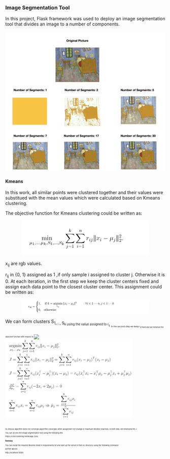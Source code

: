 ### Image Segmentation Tool 
<p align = "justify">
In this project,  Flask framework was used to deploy an image segmentation tool that divides an image to a number of components. 
</p>

#### 
<p align = "center">
	<img src = "https://github.com/rojinnew/image_segmentation/blob/master/segments.png">
</p>

#### Kmeans 
In this work, all similar points were clustered together and their values were substitued with the mean values which were calculated based on Kmeans clustering.
<p>
The objective function for Kmeans clustering could be written as:
</p>
<p align = "center">
	<img src = "https://github.com/rojinnew/image_segmentation/blob/master/f1.png" width = 400>
</p>
<p>
x<sub>ij</sub> are rgb values.
</p>
r<sub>ij</sub> in {0, 1} assigned as 1 ,if only sample i assigned to cluster j. Otherwise it is 0.  At each iteration, in the first step we keep the cluster centers fixed and assign each data point to the closest cluster center. This assignment could be written as:
<p align = "center">
	<img src = "https://github.com/rojinnew/image_segmentation/blob/master/f2.png" width =400>
</p>
We can form clusters S<sub>1,..., S<sub>k using the value assigned to r<sub>ij<sub>.
In the second step we keep r<sub>ij fixed and we minimize the objective function with respect to <img src="https://render.githubusercontent.com/render/math?math=\mu_k".
<p align = "center">
	<img src = "https://github.com/rojinnew/image_segmentation/blob/master/f3.png" width=400>
</p>
As long as algorithm does not converge (algorithm converges when assignment not change or maximum iteration reached), in both step, we minimized the J.


You can access the image segmentation tool using the following link:
<p align = "left">
https://colorclustering.herokuapp.com/
</p>
 
#### Running 
You can install the required libraries listed in requirements.txt and start up the server in that src directory using the following command: 
 
python app.py 
 
http://localhost:5000/
